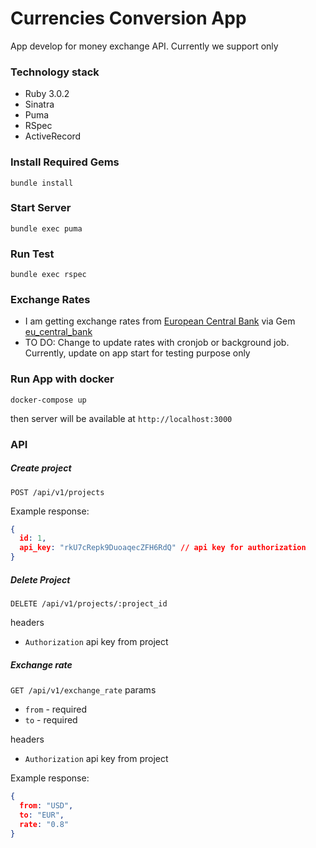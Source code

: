 # Currencies Conversion App

App develop for money exchange API. Currently we support only 

### Technology stack

- Ruby 3.0.2
- Sinatra 
- Puma
- RSpec
- ActiveRecord

### Install Required Gems

```
bundle install
```

### Start Server 

```
bundle exec puma
```

### Run Test 

```
bundle exec rspec
```

### Exchange Rates

- I am getting exchange rates from [European Central Bank](https://www.ecb.europa.eu) via Gem [eu_central_bank](https://github.com/RubyMoney/eu_central_bank)
- TO DO: Change to update rates with cronjob or background job. Currently, update on app start for testing purpose only


### Run App with docker

```
docker-compose up
```
then server will be available at `http://localhost:3000`


### API

##### Create project

`POST /api/v1/projects`

Example response:
```json
{
  id: 1,
  api_key: "rkU7cRepk9DuoaqecZFH6RdQ" // api key for authorization
}
```


##### Delete Project

`DELETE /api/v1/projects/:project_id`

headers
- `Authorization` api key from project 


##### Exchange rate

`GET /api/v1/exchange_rate`
params 
- `from` - required
- `to` - required

headers
- `Authorization` api key from project 

Example response:
```json
{
  from: "USD",
  to: "EUR",
  rate: "0.8"
}
```
